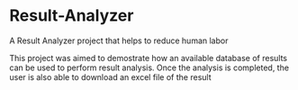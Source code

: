 # Result-Analyzer
A Result Analyzer project that helps to reduce human labor

This project was aimed to demostrate how an available database of results can be used to perform result analysis.
Once the analysis is completed, the user is also able to download an excel file of the result
